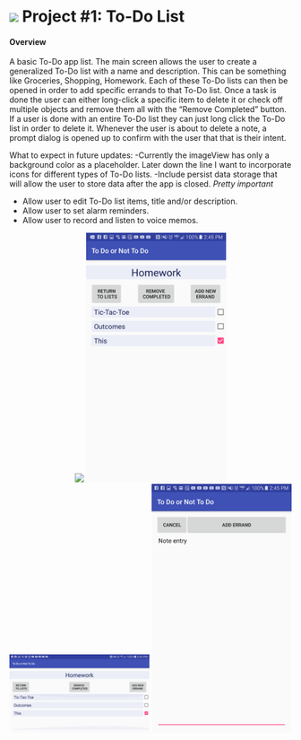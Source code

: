 # ![](https://ga-dash.s3.amazonaws.com/production/assets/logo-9f88ae6c9c3871690e33280fcf557f33.png) Project #1: To-Do List

#### Overview

A basic To-Do app list. The main screen allows the user to create a generalized To-Do list with a name and description. This can be something like Groceries, Shopping, Homework. Each of these To-Do lists can then be opened in order to add specific errands to that To-Do list. Once a task is done the user can either long-click a specific item to delete it or check off multiple objects and remove them all with the “Remove Completed” button. If a user is done with an entire To-Do list they can just long click the To-Do list in order to delete it. Whenever the user is about to delete a note, a prompt dialog is opened up to confirm with the user that that is their intent.

What to expect in future updates:
-Currently the imageView has only a background color as a placeholder. Later down the line I want to incorporate icons for different types of To-Do lists.
-Include persist data storage that will allow the user to store data after the app is closed. *Pretty important*
- Allow user to edit To-Do list items, title and/or description.
- Allow user to set alarm reminders.
- Allow user to record and listen to voice memos.






<p align="center">
  <img src=“screenshots/Screenshot_20161021-144432.png" width="250">
  <img src="screenshots/Screenshot_20161021-144508.png" width="250">
  <img src="screenshots/Screenshot_20161021-144517.png" width="250">
  <img src="screenshots/Screenshot_20161021-144538.png" width="250">
</p>


